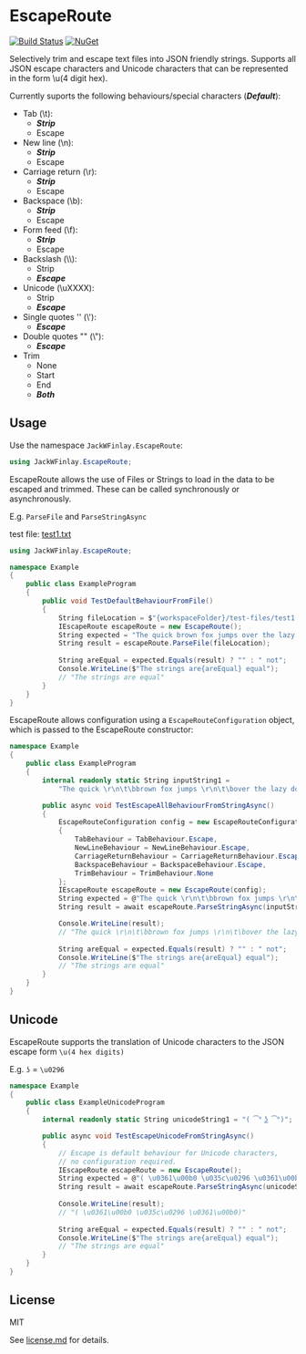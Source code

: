# EscapeRoute
[![Build Status](https://travis-ci.org/JackWFinlay/EscapeRoute.svg?branch=master)](https://travis-ci.org/JackWFinlay/EscapeRoute)
[![NuGet](https://img.shields.io/nuget/v/EscapeRoute.svg)](https://www.nuget.org/packages/EscapeRoute)

Selectively trim and escape text files into JSON friendly strings. Supports all JSON escape characters and Unicode characters that can be represented in the form \u(4 digit hex).

Currently suports the following behaviours/special characters (***Default***):

 - Tab (\t):
   - ***Strip***
   - Escape
 - New line (\n):
   - ***Strip***
   - Escape
 - Carriage return (\r):
   - ***Strip***
   - Escape
 - Backspace (\b):
   - ***Strip***
   - Escape
 - Form feed (\f):
   - ***Strip***
   - Escape
 - Backslash (\\\\):
   - Strip
   - ***Escape***
 - Unicode (\uXXXX):
   - Strip
   - ***Escape***
 - Single quotes '' (\\\'):
   - ***Escape***
 - Double quotes "" (\\\"):
   - ***Escape***
 - Trim
   - None
   - Start
   - End
   - ***Both***

## Usage
Use the namespace `JackWFinlay.EscapeRoute`:

```C#
using JackWFinlay.EscapeRoute;
```

EscapeRoute allows the use of Files or Strings to load in the data to be escaped and trimmed. These can be called synchronously or asynchronously. 

E.g. `ParseFile` and `ParseStringAsync`

test file: [test1.txt](test/EscapeRoute.Test/test-files/test1.txt)
```C#
using JackWFinlay.EscapeRoute;

namespace Example
{
    public class ExampleProgram
    {
        public void TestDefaultBehaviourFromFile()
        {
            String fileLocation = $"{workspaceFolder}/test-files/test1.txt";
            IEscapeRoute escapeRoute = new EscapeRoute();
            String expected = "The quick brown fox jumps over the lazy dog.";
            String result = escapeRoute.ParseFile(fileLocation);
            
            String areEqual = expected.Equals(result) ? "" : " not";
            Console.WriteLine($"The strings are{areEqual} equal"); 
            // "The strings are equal"
        }
    }
}
```
EscapeRoute allows configuration using a `EscapeRouteConfiguration` object, which is passed to the EscapeRoute constructor:
```C#
namespace Example
{
    public class ExampleProgram
    {
        internal readonly static String inputString1 = 
            "The quick \r\n\t\bbrown fox jumps \r\n\t\bover the lazy dog.";

        public async void TestEscapeAllBehaviourFromStringAsync()
        {
            EscapeRouteConfiguration config = new EscapeRouteConfiguration
            {
                TabBehaviour = TabBehaviour.Escape,
                NewLineBehaviour = NewLineBehaviour.Escape,
                CarriageReturnBehaviour = CarriageReturnBehaviour.Escape,
                BackspaceBehaviour = BackspaceBehaviour.Escape,
                TrimBehaviour = TrimBehaviour.None
            };
            IEscapeRoute escapeRoute = new EscapeRoute(config);
            String expected = @"The quick \r\n\t\bbrown fox jumps \r\n\t\bover the lazy dog.";
            String result = await escapeRoute.ParseStringAsync(inputString1);

            Console.WriteLine(result); 
            // "The quick \r\n\t\bbrown fox jumps \r\n\t\bover the lazy dog."
            
            String areEqual = expected.Equals(result) ? "" : " not";
            Console.WriteLine($"The strings are{areEqual} equal"); 
            // "The strings are equal"
        }
    }
}
```

## Unicode
EscapeRoute supports the translation of Unicode characters to the JSON escape form `\u(4 hex digits)` 

E.g. `ʖ` = `\u0296`

```C#
namespace Example
{
    public class ExampleUnicodeProgram
    {
        internal readonly static String unicodeString1 = "( ͡° ͜ʖ ͡°)";

        public async void TestEscapeUnicodeFromStringAsync()
        {
            // Escape is default behaviour for Unicode characters,
            // no configuration required.
            IEscapeRoute escapeRoute = new EscapeRoute();
            String expected = @"( \u0361\u00b0 \u035c\u0296 \u0361\u00b0)";
            String result = await escapeRoute.ParseStringAsync(unicodeString1);
            
            Console.WriteLine(result); 
            // "( \u0361\u00b0 \u035c\u0296 \u0361\u00b0)"
            
            String areEqual = expected.Equals(result) ? "" : " not";
            Console.WriteLine($"The strings are{areEqual} equal"); 
            // "The strings are equal"
        }
    }
}
```

## License
MIT

See [license.md](license.md) for details.

